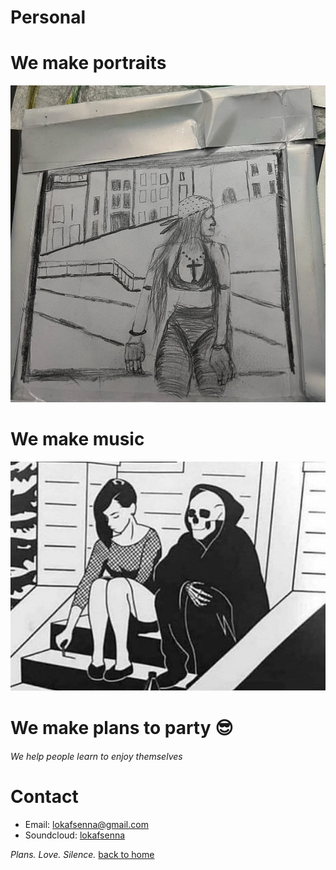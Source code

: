 # Personal

# We make portraits 
![Portrait](portrait.png)
 
# We make music
![Album](album.png)

# We make plans to party 😎
###### We help people learn to enjoy themselves

# Contact
 - Email: lokafsenna@gmail.com
 - Soundcloud: [lokafsenna](https://www.soundcloud.com/lokafsenna/)

*Plans. Love. Silence.*
[back to home](index.md)
